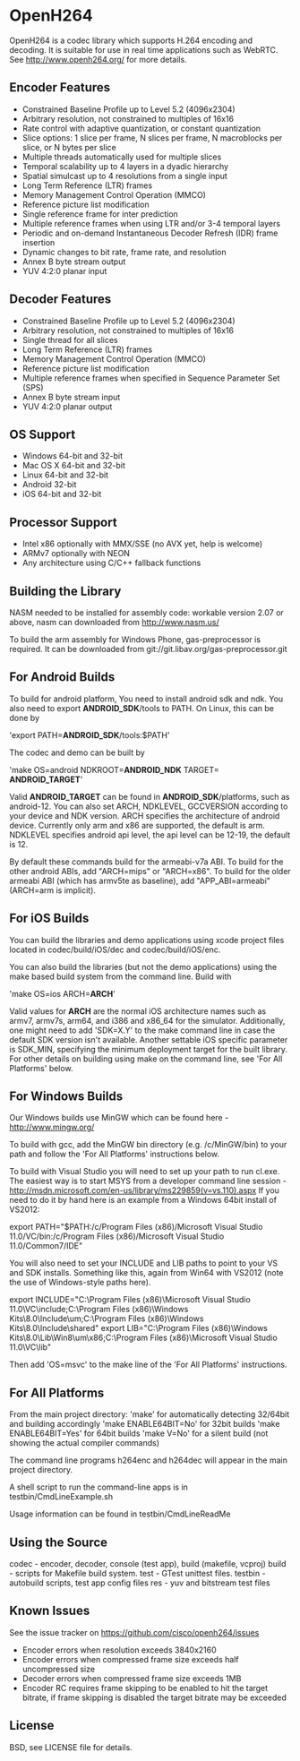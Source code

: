 OpenH264
========
OpenH264 is a codec library which supports H.264 encoding and decoding. It is suitable for use in real time applications such as WebRTC. See http://www.openh264.org/ for more details.

Encoder Features
----------------
- Constrained Baseline Profile up to Level 5.2 (4096x2304)
- Arbitrary resolution, not constrained to multiples of 16x16
- Rate control with adaptive quantization, or constant quantization
- Slice options: 1 slice per frame, N slices per frame, N macroblocks per slice, or N bytes per slice
- Multiple threads automatically used for multiple slices
- Temporal scalability up to 4 layers in a dyadic hierarchy
- Spatial simulcast up to 4 resolutions from a single input
- Long Term Reference (LTR) frames
- Memory Management Control Operation (MMCO)
- Reference picture list modification
- Single reference frame for inter prediction
- Multiple reference frames when using LTR and/or 3-4 temporal layers
- Periodic and on-demand Instantaneous Decoder Refresh (IDR) frame insertion
- Dynamic changes to bit rate, frame rate, and resolution
- Annex B byte stream output
- YUV 4:2:0 planar input

Decoder Features
----------------
- Constrained Baseline Profile up to Level 5.2 (4096x2304)
- Arbitrary resolution, not constrained to multiples of 16x16
- Single thread for all slices
- Long Term Reference (LTR) frames
- Memory Management Control Operation (MMCO)
- Reference picture list modification
- Multiple reference frames when specified in Sequence Parameter Set (SPS)
- Annex B byte stream input
- YUV 4:2:0 planar output

OS Support
----------
- Windows 64-bit and 32-bit
- Mac OS X 64-bit and 32-bit
- Linux 64-bit and 32-bit
- Android 32-bit
- iOS 64-bit and 32-bit

Processor Support
-----------------
- Intel x86 optionally with MMX/SSE (no AVX yet, help is welcome)
- ARMv7 optionally with NEON
- Any architecture using C/C++ fallback functions

Building the Library
--------------------
NASM needed to be installed for assembly code: workable version 2.07 or above, nasm can downloaded from http://www.nasm.us/

To build the arm assembly for Windows Phone, gas-preprocessor is required. It can be downloaded from git://git.libav.org/gas-preprocessor.git

For Android Builds
------------------
To build for android platform, You need to install android sdk and ndk. You also need to export **ANDROID_SDK**/tools to PATH. On Linux, this can be done by

'export PATH=**ANDROID_SDK**/tools:$PATH'

The codec and demo can be built by

'make OS=android NDKROOT=**ANDROID_NDK** TARGET= **ANDROID_TARGET**'

Valid **ANDROID_TARGET** can be found in **ANDROID_SDK**/platforms, such as android-12.
You can also set ARCH, NDKLEVEL, GCCVERSION according to your device and NDK version.
ARCH specifies the architecture of android device. Currently only arm and x86 are supported, the default is arm.
NDKLEVEL specifies android api level, the api level can be 12-19, the default is 12.

By default these commands build for the armeabi-v7a ABI. To build for the other android
ABIs, add "ARCH=mips" or "ARCH=x86". To build for the older armeabi ABI (which has
armv5te as baseline), add "APP_ABI=armeabi" (ARCH=arm is implicit).

For iOS Builds
--------------
You can build the libraries and demo applications using xcode project files
located in codec/build/iOS/dec and codec/build/iOS/enc.

You can also build the libraries (but not the demo applications) using the
make based build system from the command line. Build with

'make OS=ios ARCH=**ARCH**'

Valid values for **ARCH** are the normal iOS architecture names such as
armv7, armv7s, arm64, and i386 and x86_64 for the simulator. Additionally,
one might need to add 'SDK=X.Y' to the make command line in case the default
SDK version isn't available. Another settable iOS specific parameter
is SDK_MIN, specifying the minimum deployment target for the built library.
For other details on building using make on the command line, see
'For All Platforms' below.

For Windows Builds
------------------

Our Windows builds use MinGW which can be found here - http://www.mingw.org/

To build with gcc, add the MinGW bin directory (e.g. /c/MinGW/bin) to your path and follow the 'For All Platforms' instructions below.

To build with Visual Studio you will need to set up your path to run cl.exe.  The easiest way is to start MSYS from a developer command line session - http://msdn.microsoft.com/en-us/library/ms229859(v=vs.110).aspx  If you need to do it by hand here is an example from a Windows 64bit install of VS2012:

export PATH="$PATH:/c/Program Files (x86)/Microsoft Visual Studio 11.0/VC/bin:/c/Program Files (x86)/Microsoft Visual Studio 11.0/Common7/IDE"

You will also need to set your INCLUDE and LIB paths to point to your VS and SDK installs.  Something like this, again from Win64 with VS2012 (note the use of Windows-style paths here).

export INCLUDE="C:\Program Files (x86)\Microsoft Visual Studio 11.0\VC\include;C:\Program Files (x86)\Windows Kits\8.0\Include\um;C:\Program Files (x86)\Windows Kits\8.0\Include\shared"
export LIB="C:\Program Files (x86)\Windows Kits\8.0\Lib\Win8\um\x86;C:\Program Files (x86)\Microsoft Visual Studio 11.0\VC\lib"

Then add 'OS=msvc' to the make line of the 'For All Platforms' instructions.

For All Platforms
-------------------
From the main project directory:
'make' for automatically detecting 32/64bit and building accordingly
'make ENABLE64BIT=No' for 32bit builds
'make ENABLE64BIT=Yes' for 64bit builds
'make V=No' for a silent build (not showing the actual compiler commands)

The command line programs h264enc and h264dec will appear in the main project directory.

A shell script to run the command-line apps is in testbin/CmdLineExample.sh

Usage information can be found in testbin/CmdLineReadMe

Using the Source
----------------
codec - encoder, decoder, console (test app), build (makefile, vcproj)
build - scripts for Makefile build system.
test - GTest unittest files.
testbin - autobuild scripts, test app config files
res - yuv and bitstream test files

Known Issues
------------
See the issue tracker on https://github.com/cisco/openh264/issues
- Encoder errors when resolution exceeds 3840x2160
- Encoder errors when compressed frame size exceeds half uncompressed size
- Decoder errors when compressed frame size exceeds 1MB
- Encoder RC requires frame skipping to be enabled to hit the target bitrate,
  if frame skipping is disabled the target bitrate may be exceeded

License
-------
BSD, see LICENSE file for details.
